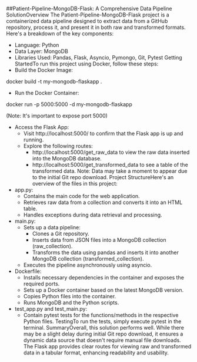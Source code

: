 ##Patient-Pipeline-MongoDB-Flask: A Comprehensive Data Pipeline SolutionOverview
The Patient-Pipeline-MongoDB-Flask project is a containerized data pipeline designed to extract data from a GitHub repository, process it, and present it in both raw and transformed formats. Here's a breakdown of the key components:
- Language: Python
- Data Layer: MongoDB
- Libraries Used: Pandas, Flask, Asyncio, Pymongo, Git, Pytest
Getting StartedTo run this project using Docker, follow these steps:
- Build the Docker Image:

docker build -t my-mongodb-flaskapp .

- Run the Docker Container:

docker run -p 5000:5000 -d my-mongodb-flaskapp

(Note: It's important to expose port 5000)
- Access the Flask App:
    - Visit http://localhost:5000/ to confirm that the Flask app is up and running.
    - Explore the following routes:
        - http://localhost:5000/get_raw_data to view the raw data inserted into the MongoDB database.
        - http://localhost:5000/get_transformed_data to see a table of the transformed data.
Note: Data may take a moment to appear due to the initial Git repo download.
Project StructureHere's an overview of the files in this project:
- app.py:
    - Contains the main code for the web application.
    - Retrieves raw data from a collection and converts it into an HTML table.
    - Handles exceptions during data retrieval and processing.
- main.py:
    - Sets up a data pipeline:
        - Clones a Git repository.
        - Inserts data from JSON files into a MongoDB collection (raw_collection).
        - Transforms the data using pandas and inserts it into another MongoDB collection (transformed_collection).
    - Executes the pipeline asynchronously using asyncio.
- Dockerfile:
    - Installs necessary dependencies in the container and exposes the required ports.
    - Sets up a Docker container based on the latest MongoDB version.
    - Copies Python files into the container.
    - Runs MongoDB and the Python scripts.
- test_app.py and test_main.py:
    - Contain pytest tests for the functions/methods in the respective Python files.
TestingTo run the tests, simply execute pytest in the terminal.
SummaryOverall, this solution performs well. While there may be a slight delay during initial Git repo download, it ensures a dynamic data source that doesn't require manual file downloads. The Flask app provides clear routes for viewing raw and transformed data in a tabular format, enhancing readability and usability.
